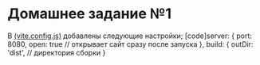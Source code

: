 # Домашнее задание №1

В [(vite.config.js)](vite.config.js) добавлены следующие настройки;
[code]server: {
    port: 8080,
    open: true // открывает сайт сразу после запуска
  },
  build: {
    outDir: 'dist', // директория сборки
  }
